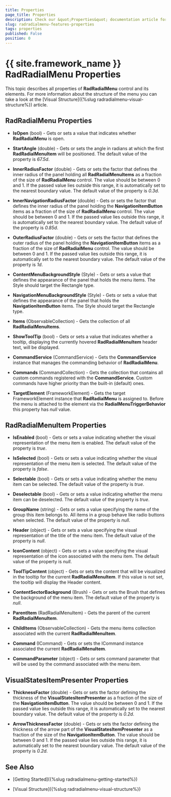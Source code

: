 ```yaml
---
title: Properties
page_title: Properties
description: Check our &quot;Properties&quot; documentation article for the RadRadialMenu {{ site.framework_name }} control.
slug: radradialmenu-features-properties
tags: properties
published: False
position: 0
---
```


# {{ site.framework_name }} RadRadialMenu Properties

This topic describes all properties of __RadRadialMenu__ control and its elements.
        For more information about the structure of the menu you can take a look at the [Visual Structure]({%slug radradialmenu-visual-structure%}) article.
      

## RadRadialMenu Properties

* __IsOpen__ (bool) - Gets or sets a value that indicates whether __RadRadialMenu__ is open.
            

* __StartAngle__ (double) - Gets or sets the angle in radians at which the first __RadRadialMenuItem__ will be positioned.
              The default value of the property is *67.5d*.
            

* __InnerRadiusFactor__ (double) - Gets or sets the factor that defines the inner radius of the panel holding all __RadRadialMenuItems__ as a
              fraction of the size of __RadRadialMenu__ control. The value should be between 0 and 1. 
              If the passed value lies outside this range, it is automatically set to the nearest boundary value.
              The default value of the property is *0.3d*.
            

* __InnerNavigationRadiusFactor__ (double) - Gets or sets the factor that defines the inner radius of the panel holding the __NavigationItemButton__ items as a 
              fraction of the size of __RadRadialMenu__ control. The value should be between 0 and 1. If the passed value lies outside this range, it is automatically set to the nearest boundary value.
              The default value of the property is *0.85d*.
            

* __OuterRadiusFactor__ (double) - Gets or sets the factor that defines the outer radius of the panel holding the __NavigationItemButton__ items as a 
              fraction of the size of __RadRadialMenu__ control. The value should be between 0 and 1. If the passed value lies outside this range, it is automatically set to the nearest boundary value.
              The default value of the property is *1d*.
            

* __ContentMenuBackgroundStyle__ (Style) - Gets or sets a value that defines the appearance of the panel that holds the menu items. The Style should target the Rectangle type.
            

* __NavigationMenuBackgroundStyle__ (Style) - Gets or sets a value that defines the appearance of the panel that holds the __NavigationItemButton__ items.
              The Style should target the Rectangle type.
            

* __Items__ (ObservableCollection<RadRadialMenuItem>) - Gets the collection of all __RadRadialMenuItems__.
            

* __ShowToolTip__ (bool) - Gets or sets a value that indicates whether a tooltip, displaying the currently hovered __RadRadialMenuItem__ header text, will be displayed.
            

* __CommandService__ (CommandService) - Gets the __CommandService__ instance that manages the commanding behavior of __RadRadialMenu__.
            

* __Commands__ (CommandCollection<RadRadialMenu>) - Gets the collection that contains all custom commands registered with the __CommandService__.
              Custom commands have higher priority than the built-in (default) ones.
            

* __TargetElement__ (FrameworkElement) - Gets the target FrameworkElement instance that __RadRadialMenu__ is assigned to.
              Before the menu is attached to the element via the __RadialMenuTriggerBehavior__ this property has *null* value.
            

## RadRadialMenuItem Properties

* __IsEnabled__ (bool) -  Gets or sets a value indicating whether the visual representation of the menu item is enabled.
              The default value of the property is *true*.
            

* __IsSelected__ (bool) - Gets or sets a value indicating whether the visual representation of the menu item is selected.
              The default value of the property is *false*.
            

* __Selectable__ (bool) - Gets or sets a value indicating whether the menu item can be selected.
              The default value of the property is *true*.
            

* __Deselectable__ (bool) - Gets or sets a value indicating whether the menu item can be deselected.
              The default value of the property is *true*.
            

* __GroupName__ (string) - Gets or sets a value specifying the name of the group this item belongs to.
              All items in a group behave like radio buttons when selected.
              The default value of the property is *null*.
            

* __Header__ (object) - Gets or sets a value specifying the visual representation of the title of the menu item.
              The default value of the property is *null*.
            

* __IconContent__ (object) - Gets or sets a value specifying the visual representation of the icon associated with the menu item.
              The default value of the property is *null*.
            

* __ToolTipContent__ (object) - Gets or sets the content that will be visualized in the tooltip for the current __RadRadialMenuItem__.
              If this value is not set, the tooltip will display the Header content.
            

* __ContentSectorBackground__ (Brush) - Gets or sets the Brush that defines the background of the menu item.
              The default value of the property is *null*.
            

* __ParentItem__ (RadRadialMenuItem) - Gets the parent of the current __RadRadialMenuItem__.
            

* __ChildItems__ (ObservableCollection<RadRadialMenuItem>) - Gets the menu items collection associated with the current __RadRadialMenuItem__.
            

* __Command__ (ICommand) - Gets or sets the ICommand instance associated the current __RadRadialMenuItem__.
            

* __CommandParameter__ (object) - Gets or sets command parameter that will be used by the command associated with the menu item.
            

## VisualStatesItemPresenter Properties

* __ThicknessFactor__ (double) -  Gets or sets the factor defining the thickness of the __VisualStatesItemPresenter__ as a fraction of the size of the
              __NavigationItemButton__. The value should be between 0 and 1. If the passed value lies outside this range, it is automatically set to the nearest boundary value.
              The default value of the property is *0.2d*.
            

* __ArrowThicknessFactor__ (double) -  Gets or sets the factor defining the thickness of the arrow part of the __VisualStatesItemPresenter__ as a fraction of the size of the
              __NavigationItemButton__. The value should be between 0 and 1. If the passed value lies outside this range, it is automatically set to the nearest boundary value.
              The default value of the property is *0.2d*.
            

## See Also

 * [Getting Started]({%slug radradialmenu-getting-started%})

 * [Visual Structure]({%slug radradialmenu-visual-structure%})
